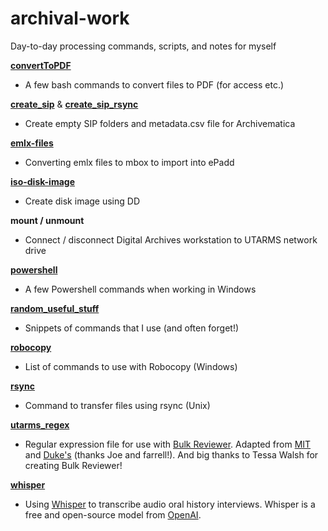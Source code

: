 # archival-work
Day-to-day processing commands, scripts, and notes for myself

[**convertToPDF**](https://github.com/emsommers/archival-work/blob/main/convertToPDF.md)
* A few bash commands to convert files to PDF (for access etc.)

[**create_sip**](https://github.com/emsommers/archival-work/blob/main/create_sip.py) & [**create_sip_rsync**](https://github.com/emsommers/archival-work/blob/main/create_sip_rsync.py)
* Create empty SIP folders and metadata.csv file for Archivematica

[**emlx-files**](https://github.com/emsommers/archival-work/blob/main/emlx-files.md)
* Converting emlx files to mbox to import into ePadd
  
[**iso-disk-image**](https://github.com/emsommers/archival-work/blob/main/iso-disk-image)
* Create disk image using DD

**mount / unmount**
* Connect / disconnect Digital Archives workstation to UTARMS network drive

[**powershell**](https://github.com/emsommers/archival-work/blob/main/powershell.md)
* A few Powershell commands when working in Windows

[**random_useful_stuff**](https://github.com/emsommers/archival-work/blob/main/random_useful_stuff.md)
* Snippets of commands that I use (and often forget!)

[**robocopy**](https://github.com/emsommers/archival-work/blob/main/robocopy.md)
* List of commands to use with Robocopy (Windows)

[**rsync**](https://github.com/emsommers/archival-work/blob/main/rsync.md)
* Command to transfer files using rsync (Unix)

[**utarms_regex**](https://github.com/emsommers/archival-work/blob/main/utarms-regex.txt)
* Regular expression file for use with [Bulk Reviewer](https://bulk-reviewer.readthedocs.io/en/latest/index.html). Adapted from [MIT](https://github.com/jfcarrano/archives-scripts) and [Duke's](https://github.com/laissezfarrell/rl-bitcurator-scripts/tree/master/be_regex) (thanks Joe and farrell!). And big thanks to Tessa Walsh for creating Bulk Reviewer!

[**whisper**](https://github.com/emsommers/archival-work/blob/main/whisper.md)
* Using [Whisper](https://github.com/openai/whisper) to transcribe audio oral history interviews. Whisper is a free and open-source model from [OpenAI](https://openai.com/blog/whisper/).
